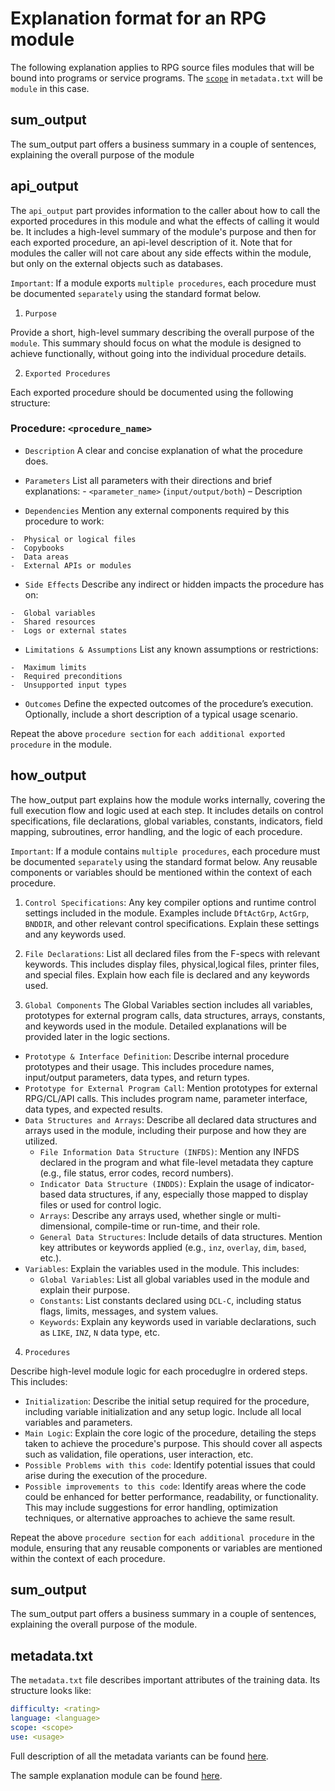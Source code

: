 # Explanation format for an RPG module

The following explanation applies to RPG source files modules that will be bound into programs or service programs.
The [`scope`](/pages/metadata#scope) in `metadata.txt` will be `module` in this case.

## sum_output

The sum_output part offers a business summary in a couple of sentences, explaining the overall purpose of the module

## api_output

The `api_output` part provides information to the caller about how to call the exported procedures in this module
and what the effects of calling it would be.
It includes a high-level summary of the module's purpose and then for each exported procedure, an api-level description of it.  Note that for modules the caller will not care about any side effects within the module, but only on the external objects such as databases.

`Important`: If a module exports `multiple procedures`, each procedure must be documented `separately` using the standard format below.

 1. `Purpose`

Provide a short, high-level summary describing the overall purpose of the `module`.
This summary should focus on what the module is designed to achieve functionally, without going into the individual procedure details.

 2. `Exported Procedures`

Each exported procedure should be documented using the following structure:

### Procedure: `<procedure_name>`

  -  `Description`
    A clear and concise explanation of what the procedure does.

  -  `Parameters`
    List all parameters with their directions and brief explanations:
    -  `<parameter_name>` (`input/output/both`) – Description

  -  `Dependencies`
    Mention any external components required by this procedure to work:

    -  Physical or logical files
    -  Copybooks
    -  Data areas
    -  External APIs or modules

  -  `Side Effects`
    Describe any indirect or hidden impacts the procedure has on:

    -  Global variables
    -  Shared resources
    -  Logs or external states

  -  `Limitations & Assumptions`
    List any known assumptions or restrictions:

    -  Maximum limits
    -  Required preconditions
    -  Unsupported input types

  -  `Outcomes`
    Define the expected outcomes of the procedure’s execution.
    Optionally, include a short description of a typical usage scenario.

Repeat the above `procedure section` for `each additional exported procedure` in the module.

## how_output

The how_output part explains how the module works internally, covering the full execution flow and logic used at each step. It includes details on control specifications, file declarations, global variables, constants, indicators, field mapping, subroutines, error handling, and the logic of each procedure.

`Important`: If a module contains `multiple procedures`, each procedure must be documented `separately` using the standard format below. Any reusable components or variables should be mentioned within the context of each procedure.

1. `Control Specifications`: Any key compiler options and runtime control settings included in the module. Examples include `DftActGrp`, `ActGrp`, `BNDDIR`, and other relevant control specifications. Explain these settings and any keywords used.

2. `File Declarations`: List all declared files from the F-specs with relevant keywords. This includes display files, physical,logical files, printer files, and special files. Explain how each file is declared and any keywords used.

3. `Global Components`
The Global Variables section includes all variables, prototypes for external program calls, data structures, arrays, constants, and keywords used in the module. Detailed explanations will be provided later in the logic sections.

  - `Prototype & Interface Definition`: Describe internal procedure prototypes and their usage. This includes procedure names, input/output parameters, data types, and return types.
  - `Prototype for External Program Call`: Mention prototypes for external RPG/CL/API calls. This includes program name, parameter interface, data types, and expected results.
  - `Data Structures and Arrays`: Describe all declared data structures and arrays used in the module, including their purpose and how they are utilized.
    - `File Information Data Structure (INFDS)`: Mention any INFDS declared in the program and what file-level metadata they capture (e.g., file status, error codes, record numbers).
    - `Indicator Data Structure (INDDS)`: Explain the usage of indicator-based data structures, if any, especially those mapped to display files or used for control logic.
    - `Arrays`: Describe any arrays used, whether single or multi-dimensional, compile-time or run-time, and their role.
    - `General Data Structures`: Include details of data structures. Mention key attributes or keywords applied (e.g., `inz`, `overlay`, `dim`, `based`, etc.).
  - `Variables`: Explain the variables used in the module. This includes:
    - `Global Variables`: List all global variables used in the module and explain their purpose.
    - `Constants`: List constants declared using `DCL-C`, including status flags, limits, messages, and system values.
    - `Keywords`: Explain any keywords used in variable declarations, such as `LIKE`, `INZ`, `N` data type, etc.

4. `Procedures`

Describe high-level module logic for each proceduglre in ordered steps. This includes:

- `Initialization`: Describe the initial setup required for the procedure, including variable initialization and any setup logic. Include all local variables and parameters.
- `Main Logic`: Explain the core logic of the procedure, detailing the steps taken to achieve the procedure's purpose. This should cover all aspects such as validation, file operations, user interaction, etc.
- `Possible Problems with this code`: Identify potential issues that could arise during the execution of the procedure.
- `Possible improvements to this code`: Identify areas where the code could be enhanced for better performance, readability, or functionality. This may include suggestions for error handling, optimization techniques, or alternative approaches to achieve the same result.

Repeat the above `procedure section` for `each additional procedure` in the module, ensuring that any reusable components or variables are mentioned within the context of each procedure.

## sum_output

The sum_output part offers a business summary in a couple of sentences, explaining the overall purpose of the module.

## metadata.txt

The `metadata.txt` file describes important attributes of the training data.  Its structure looks like:

```yaml
difficulty: <rating>
language: <language>
scope: <scope>
use: <usage>
```

Full description of all the metadata variants can be found [here](/pages/metadata.md).

The sample explanation module can be found [here](/pages/task/sample_module.md).
